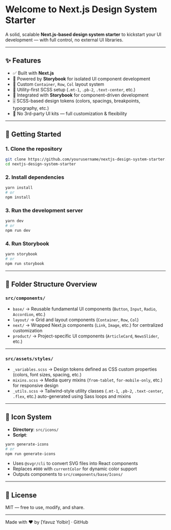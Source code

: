 # Welcome to Next.js Design System Starter

A solid, scalable **Next.js-based design system starter** to kickstart your UI development — with full control, no external UI libraries.

---

## ✨ Features

- ✅ Built with **Next.js**
- 📕 Powered by **Storybook** for isolated UI component development
- 🧱 Custom `Container`, `Row`, `Col` layout system
- 🎨 Utility-first SCSS setup (`.mt-1`, `.pb-2`, `.text-center`, etc.)
- 🧩 Integrated with **Storybook** for component-driven development
- 🎚️ SCSS-based design tokens (colors, spacings, breakpoints, typography, etc.)
- 🧼 No 3rd-party UI kits — full customization & flexibility

---

## 🔧 Getting Started

### 1. Clone the repository

```bash
git clone https://github.com/yourusername/nextjs-design-system-starter.git
cd nextjs-design-system-starter
```

### 2. Install dependencies

```bash
yarn install
# or
npm install
```

### 3. Run the development server

```bash
yarn dev
# or
npm run dev
```

### 4. Run Storybook

```bash
yarn storybook
# or
npm run storybook
```

---

## 📁 Folder Structure Overview

### `src/components/`

- `base/` → Reusable fundamental UI components (`Button`, `Input`, `Radio`, `Accordion`, etc.)
- `layout/` → Grid and layout components (`Container`, `Row`, `Col`)
- `next/` → Wrapped Next.js components (`Link`, `Image`, etc.) for centralized customization
- `product/` → Project-specific UI components (`ArticleCard`, `NewsSlider`, etc.)

---

### `src/assets/styles/`

- `_variables.scss` → Design tokens defined as CSS custom properties (colors, font sizes, spacing, etc.)
- `mixins.scss` → Media query mixins (`from-tablet`, `for-mobile-only`, etc.) for responsive design
- `_utils.scss` → Tailwind-style utility classes (`.mt-1`, `.pb-2`, `.text-center`, `.flex`, etc.) auto-generated using Sass loops and mixins

---

## 🎨 Icon System

- **Directory**: `src/icons/`
- **Script**:

```bash
yarn generate-icons
# or
npm run generate-icons
```

- Uses `@svgr/cli` to convert SVG files into React components
- Replaces `#000` with `currentColor` for dynamic color support
- Outputs components to `src/components/base/Icons/`

---

## 📘 License

MIT — free to use, modify, and share.

---

Made with ❤️ by [Yavuz Yolbir] · GitHub